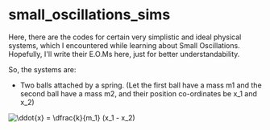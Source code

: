 # small_oscillations_sims

Here, there are the codes for certain very simplistic and ideal physical systems, which I encountered while learning about Small Oscillations. 
Hopefully, I'll write their E.O.Ms here, just for better understandability.

So, the systems are:
- Two balls attached by a spring. (Let the first ball have a mass m1 and the second ball have a mass m2, and their position co-ordinates be x_1 and x_2)

![\ddot{x} = \dfrac{k}{m_1} (x_1 - x_2)](https://latex.codecogs.com/svg.latex?\Large&space;=\frac{-b\pm\sqrt{b^2-4ac}}{2a}) 
